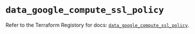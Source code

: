 # `data_google_compute_ssl_policy`

Refer to the Terraform Registory for docs: [`data_google_compute_ssl_policy`](https://registry.terraform.io/providers/hashicorp/google/4.68.0/docs/data-sources/compute_ssl_policy).
